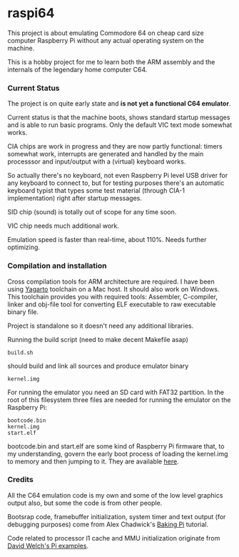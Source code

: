 raspi64
=======

This project is about emulating Commodore 64 on cheap card size computer Raspberry Pi without any actual operating system on the machine.

This is a hobby project for me to learn both the ARM assembly and the internals of the legendary home computer C64.

### Current Status

The project is on quite early state and **is not yet a functional C64 emulator**.

Current status is that the machine boots, shows standard startup messages and is able to run basic programs. Only the default VIC text mode somewhat works.

CIA chips are work in progress and they are now partly functional: timers somewhat work, interrupts are generated and handled by the main processsor and input/output with a (virtual) keyboard works.

So actually there's no keyboard, not even Raspberry Pi level USB driver for any keyboard to connect to, but for testing purposes there's an automatic keyboard typist that types some test material (through CIA-1 implementation) right after startup messages.

SID chip (sound) is totally out of scope for any time soon.

VIC chip needs much additional work.

Emulation speed is faster than real-time, about 110%. Needs further optimizing.

### Compilation and installation

Cross compilation tools for ARM architecture are required. I have been using [Yagarto](http://sourceforge.net/projects/yagarto/) toolchain on a Mac host. It should also work on Windows. This toolchain provides you with required tools: Assembler, C-compiler, linker and obj-file tool for converting ELF executable to raw executable binary file.

Project is standalone so it doesn't need any additional libraries.

Running the build script (need to make decent Makefile asap)
	
	build.sh
	
should build and link all sources and produce emulator binary

	kernel.img
	
For running the emulator you need an SD card with FAT32 partition. In the root of this filesystem three files are needed for running the emulator on the Raspberry Pi:

	bootcode.bin
	kernel.img
	start.elf
	
bootcode.bin and start.elf are some kind of Raspberry Pi firmware that, to my understanding, govern the early boot process of loading the kernel.img to memory and then jumping to it. They are available [here](https://github.com/raspberrypi/firmware/tree/master/boot).

### Credits

All the C64 emulation code is my own and some of the low level graphics output also, but some the code is from other people.

Bootsrap code, framebuffer initialization, system timer and text output (for debugging purposes) come from Alex Chadwick's [Baking Pi](http://www.cl.cam.ac.uk/projects/raspberrypi/tutorials/os/index.html) tutorial.

Code related to processor l1 cache and MMU initialization originate from [David Welch's Pi examples](https://github.com/dwelch67/raspberrypi).
